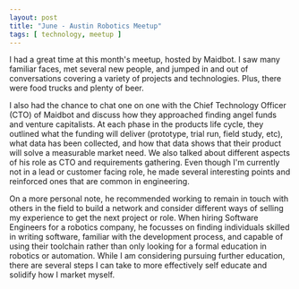 ```yaml
---
layout: post
title: "June - Austin Robotics Meetup"
tags: [ technology, meetup ]
---
```


I had a great time at this month's meetup, hosted by Maidbot. I saw many familiar faces, met several new people, and jumped in and out of conversations covering a variety of projects and technologies.  Plus, there were food trucks and plenty of beer.

I also had the chance to chat one on one with the Chief Technology Officer (CTO) of Maidbot and discuss how they approached finding angel funds and venture capitalists.  At each phase in the products life cycle, they outlined what the funding will deliver (prototype, trial run, field study, etc), what data has been collected, and how that data shows that their product will solve a measurable market need.  We also talked about different aspects of his role as CTO and requirements gathering.  Even though I'm currently not in a lead or customer facing role, he made several interesting points and reinforced ones that are common in engineering.

On a more personal note, he recommended working to remain in touch with others in the field to build a network and consider different ways of selling my experience to get the next project or role.  When hiring Software Engineers for a robotics company, he focusses on finding individuals skilled in writing software, familiar with the development process, and capable of using their toolchain rather than only looking for a formal education in robotics or automation.  While I am considering pursuing further education, there are several steps I can take to more effectively self educate and solidify how I market myself.
